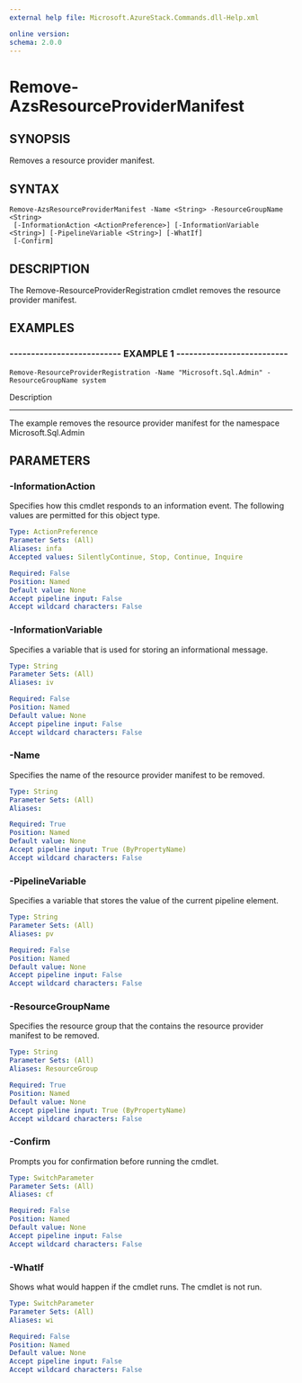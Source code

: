 ```yaml
---
external help file: Microsoft.AzureStack.Commands.dll-Help.xml

online version: 
schema: 2.0.0
---
```


# Remove-AzsResourceProviderManifest

## SYNOPSIS
Removes a resource provider manifest.

## SYNTAX

```
Remove-AzsResourceProviderManifest -Name <String> -ResourceGroupName <String>
 [-InformationAction <ActionPreference>] [-InformationVariable <String>] [-PipelineVariable <String>] [-WhatIf]
 [-Confirm]
```

## DESCRIPTION
The Remove-ResourceProviderRegistration cmdlet removes the resource provider manifest.

## EXAMPLES

### -------------------------- EXAMPLE 1 --------------------------
```
Remove-ResourceProviderRegistration -Name "Microsoft.Sql.Admin" -ResourceGroupName system
```

Description

-----------

The example removes the resource provider manifest for the namespace Microsoft.Sql.Admin

## PARAMETERS

### -InformationAction
Specifies how this cmdlet responds to an information event. The following values are permitted for this object type.

```yaml
Type: ActionPreference
Parameter Sets: (All)
Aliases: infa
Accepted values: SilentlyContinue, Stop, Continue, Inquire

Required: False
Position: Named
Default value: None
Accept pipeline input: False
Accept wildcard characters: False
```

### -InformationVariable
Specifies a variable that is used for storing an informational message.

```yaml
Type: String
Parameter Sets: (All)
Aliases: iv

Required: False
Position: Named
Default value: None
Accept pipeline input: False
Accept wildcard characters: False
```

### -Name
Specifies the name of the resource provider manifest to be removed.

```yaml
Type: String
Parameter Sets: (All)
Aliases: 

Required: True
Position: Named
Default value: None
Accept pipeline input: True (ByPropertyName)
Accept wildcard characters: False
```

### -PipelineVariable
Specifies a variable that stores the value of the current pipeline element.

```yaml
Type: String
Parameter Sets: (All)
Aliases: pv

Required: False
Position: Named
Default value: None
Accept pipeline input: False
Accept wildcard characters: False
```

### -ResourceGroupName
Specifies the resource group that the contains the resource provider manifest to be removed.

```yaml
Type: String
Parameter Sets: (All)
Aliases: ResourceGroup

Required: True
Position: Named
Default value: None
Accept pipeline input: True (ByPropertyName)
Accept wildcard characters: False
```

### -Confirm
Prompts you for confirmation before running the cmdlet.

```yaml
Type: SwitchParameter
Parameter Sets: (All)
Aliases: cf

Required: False
Position: Named
Default value: None
Accept pipeline input: False
Accept wildcard characters: False
```

### -WhatIf
Shows what would happen if the cmdlet runs.
The cmdlet is not run.

```yaml
Type: SwitchParameter
Parameter Sets: (All)
Aliases: wi

Required: False
Position: Named
Default value: None
Accept pipeline input: False
Accept wildcard characters: False
```

